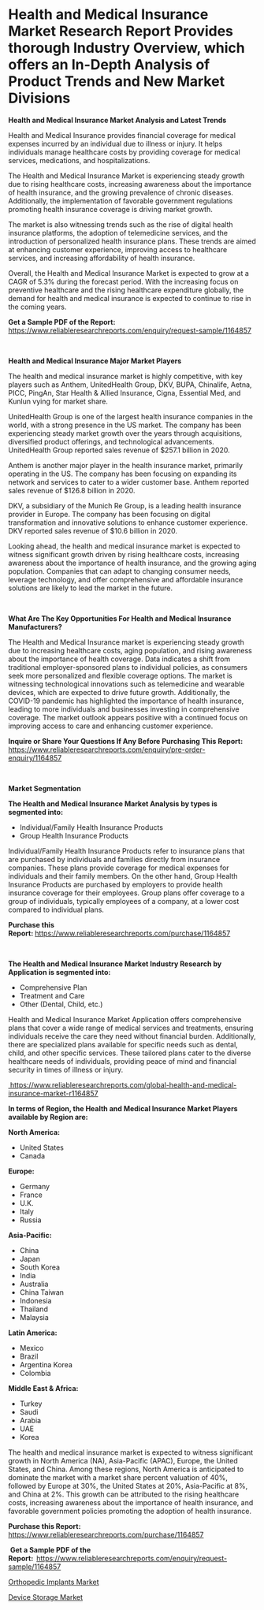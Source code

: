 <p><h1>Health and Medical Insurance Market Research Report Provides thorough Industry Overview, which offers an In-Depth Analysis of Product Trends and New Market Divisions</h1></p><p><strong>Health and Medical Insurance Market Analysis and Latest Trends</strong></p>
<p><p>Health and Medical Insurance provides financial coverage for medical expenses incurred by an individual due to illness or injury. It helps individuals manage healthcare costs by providing coverage for medical services, medications, and hospitalizations.</p><p>The Health and Medical Insurance Market is experiencing steady growth due to rising healthcare costs, increasing awareness about the importance of health insurance, and the growing prevalence of chronic diseases. Additionally, the implementation of favorable government regulations promoting health insurance coverage is driving market growth.</p><p>The market is also witnessing trends such as the rise of digital health insurance platforms, the adoption of telemedicine services, and the introduction of personalized health insurance plans. These trends are aimed at enhancing customer experience, improving access to healthcare services, and increasing affordability of health insurance.</p><p>Overall, the Health and Medical Insurance Market is expected to grow at a CAGR of 5.3% during the forecast period. With the increasing focus on preventive healthcare and the rising healthcare expenditure globally, the demand for health and medical insurance is expected to continue to rise in the coming years.</p></p>
<p><strong>Get a Sample PDF of the Report:&nbsp;</strong> <a href="https://www.reliableresearchreports.com/enquiry/request-sample/1164857">https://www.reliableresearchreports.com/enquiry/request-sample/1164857</a></p>
<p>&nbsp;</p>
<p><strong>Health and Medical Insurance Major Market Players</strong></p>
<p><p>The health and medical insurance market is highly competitive, with key players such as Anthem, UnitedHealth Group, DKV, BUPA, Chinalife, Aetna, PICC, PingAn, Star Health & Allied Insurance, Cigna, Essential Med, and Kunlun vying for market share. </p><p>UnitedHealth Group is one of the largest health insurance companies in the world, with a strong presence in the US market. The company has been experiencing steady market growth over the years through acquisitions, diversified product offerings, and technological advancements. UnitedHealth Group reported sales revenue of $257.1 billion in 2020.</p><p>Anthem is another major player in the health insurance market, primarily operating in the US. The company has been focusing on expanding its network and services to cater to a wider customer base. Anthem reported sales revenue of $126.8 billion in 2020.</p><p>DKV, a subsidiary of the Munich Re Group, is a leading health insurance provider in Europe. The company has been focusing on digital transformation and innovative solutions to enhance customer experience. DKV reported sales revenue of $10.6 billion in 2020.</p><p>Looking ahead, the health and medical insurance market is expected to witness significant growth driven by rising healthcare costs, increasing awareness about the importance of health insurance, and the growing aging population. Companies that can adapt to changing consumer needs, leverage technology, and offer comprehensive and affordable insurance solutions are likely to lead the market in the future.</p></p>
<p>&nbsp;</p>
<p><strong>What Are The Key Opportunities For Health and Medical Insurance Manufacturers?</strong></p>
<p><p>The Health and Medical Insurance market is experiencing steady growth due to increasing healthcare costs, aging population, and rising awareness about the importance of health coverage. Data indicates a shift from traditional employer-sponsored plans to individual policies, as consumers seek more personalized and flexible coverage options. The market is witnessing technological innovations such as telemedicine and wearable devices, which are expected to drive future growth. Additionally, the COVID-19 pandemic has highlighted the importance of health insurance, leading to more individuals and businesses investing in comprehensive coverage. The market outlook appears positive with a continued focus on improving access to care and enhancing customer experience.</p></p>
<p><strong>Inquire or Share Your Questions If Any Before Purchasing This Report:</strong> <a href="https://www.reliableresearchreports.com/enquiry/pre-order-enquiry/1164857">https://www.reliableresearchreports.com/enquiry/pre-order-enquiry/1164857</a></p>
<p>&nbsp;</p>
<p><strong>Market Segmentation</strong></p>
<p><strong>The Health and Medical Insurance Market Analysis by types is segmented into:</strong></p>
<p><ul><li>Individual/Family Health Insurance Products</li><li>Group Health Insurance Products</li></ul></p>
<p><p>Individual/Family Health Insurance Products refer to insurance plans that are purchased by individuals and families directly from insurance companies. These plans provide coverage for medical expenses for individuals and their family members. On the other hand, Group Health Insurance Products are purchased by employers to provide health insurance coverage for their employees. Group plans offer coverage to a group of individuals, typically employees of a company, at a lower cost compared to individual plans.</p></p>
<p><strong>Purchase this Report:&nbsp;</strong><a href="https://www.reliableresearchreports.com/purchase/1164857">https://www.reliableresearchreports.com/purchase/1164857</a></p>
<p>&nbsp;</p>
<p><strong>The Health and Medical Insurance Market Industry Research by Application is segmented into:</strong></p>
<p><ul><li>Comprehensive Plan</li><li>Treatment and Care</li><li>Other (Dental, Child, etc.)</li></ul></p>
<p><p>Health and Medical Insurance Market Application offers comprehensive plans that cover a wide range of medical services and treatments, ensuring individuals receive the care they need without financial burden. Additionally, there are specialized plans available for specific needs such as dental, child, and other specific services. These tailored plans cater to the diverse healthcare needs of individuals, providing peace of mind and financial security in times of illness or injury.</p></p>
<p><a href="https://www.reliableresearchreports.com/global-health-and-medical-insurance-market-r1164857">&nbsp;https://www.reliableresearchreports.com/global-health-and-medical-insurance-market-r1164857</a></p>
<p><strong>In terms of Region, the Health and Medical Insurance Market Players available by Region are:</strong></p>
<p>
    <p> <strong> North America: </strong>
        <ul>
            <li>United States</li>
            <li>Canada</li>
        </ul>
        </p> 
    <p> <strong> Europe: </strong>
        <ul>
            <li>Germany</li>
            <li>France</li>
            <li>U.K.</li>
            <li>Italy</li>
            <li>Russia</li>
        </ul>
        </p> 
    <p> <strong> Asia-Pacific: </strong>
        <ul>
            <li>China</li>
            <li>Japan</li>
            <li>South Korea</li>
            <li>India</li>
            <li>Australia</li>
            <li>China Taiwan</li>
            <li>Indonesia</li>
            <li>Thailand</li>
            <li>Malaysia</li>
        </ul>
        </p> 
    <p> <strong> Latin America: </strong>
        <ul>
            <li>Mexico</li>
            <li>Brazil</li>
            <li>Argentina Korea</li>
            <li>Colombia</li>
        </ul>
        </p> 
    <p> <strong> Middle East & Africa: </strong>
        <ul>
            <li>Turkey</li>
            <li>Saudi</li>
            <li>Arabia</li>
            <li>UAE</li>
            <li>Korea</li>
        </ul>
    </p>
    </p>
<p><p>The health and medical insurance market is expected to witness significant growth in North America (NA), Asia-Pacific (APAC), Europe, the United States, and China. Among these regions, North America is anticipated to dominate the market with a market share percent valuation of 40%, followed by Europe at 30%, the United States at 20%, Asia-Pacific at 8%, and China at 2%. This growth can be attributed to the rising healthcare costs, increasing awareness about the importance of health insurance, and favorable government policies promoting the adoption of health insurance.</p></p>
<p><strong>Purchase this Report: </strong><a href="https://www.reliableresearchreports.com/purchase/1164857">https://www.reliableresearchreports.com/purchase/1164857</a></p>
<p>&nbsp;<strong>Get a Sample PDF of the Report:&nbsp;&nbsp;</strong><a href="https://www.reliableresearchreports.com/enquiry/request-sample/1164857">https://www.reliableresearchreports.com/enquiry/request-sample/1164857</a></p>
<p><strong></strong></p>
<p><p><a href="https://view.publitas.com/reportprime-1/future-trends-in-global-orthopedic-implants-market-market-insights-and-analysis-from-2024-to-2031-in-125-pages/">Orthopedic Implants Market</a></p><p><a href="https://github.com/Airanohannonzb68e5pb53oc1/Market-Research-Report-List-3/blob/main/device-storage-market.md">Device Storage Market</a></p></p>
